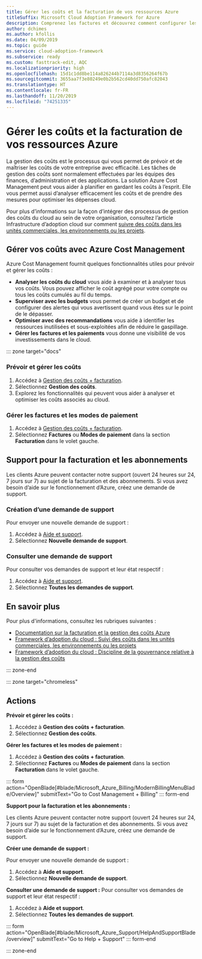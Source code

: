 ```yaml
---
title: Gérer les coûts et la facturation de vos ressources Azure
titleSuffix: Microsoft Cloud Adoption Framework for Azure
description: Comprenez les factures et découvrez comment configurer les budgets et les paiements pour vos ressources Azure.
author: dchimes
ms.author: kfollis
ms.date: 04/09/2019
ms.topic: guide
ms.service: cloud-adoption-framework
ms.subservice: ready
ms.custom: fasttrack-edit, AQC
ms.localizationpriority: high
ms.openlocfilehash: 15d1c1dd8be114a826244b7114a3d8356264f67b
ms.sourcegitcommit: 3655aa7f3e80249e0b2b562cd40dd750afc82043
ms.translationtype: HT
ms.contentlocale: fr-FR
ms.lasthandoff: 11/20/2019
ms.locfileid: "74251335"
---
```

# <a name="manage-costs-and-billing-for-your-azure-resources"></a>Gérer les coûts et la facturation de vos ressources Azure

La gestion des coûts est le processus qui vous permet de prévoir et de maîtriser les coûts de votre entreprise avec efficacité. Les tâches de gestion des coûts sont normalement effectuées par les équipes des finances, d’administration et des applications. La solution Azure Cost Management peut vous aider à planifier en gardant les coûts à l’esprit. Elle vous permet aussi d’analyser efficacement les coûts et de prendre des mesures pour optimiser les dépenses cloud.

Pour plus d’informations sur la façon d’intégrer des processus de gestion des coûts du cloud au sein de votre organisation, consultez l’article Infrastructure d’adoption cloud sur comment [suivre des coûts dans les unités commerciales, les environnements ou les projets](../azure-best-practices/track-costs.md).

## <a name="manage-your-costs-with-azure-cost-management"></a>Gérer vos coûts avec Azure Cost Management

Azure Cost Management fournit quelques fonctionnalités utiles pour prévoir et gérer les coûts :

- **Analyser les coûts du cloud** vous aide à examiner et à analyser tous vos coûts. Vous pouvez afficher le coût agrégé pour votre compte ou tous les coûts cumulés au fil du temps.
- **Superviser avec les budgets** vous permet de créer un budget et de configurer des alertes qui vous avertissent quand vous êtes sur le point de le dépasser.
- **Optimiser avec des recommandations** vous aide à identifier les ressources inutilisées et sous-exploitées afin de réduire le gaspillage.
- **Gérer les factures et les paiements** vous donne une visibilité de vos investissements dans le cloud.

::: zone target="docs"

### <a name="predict-and-manage-costs"></a>Prévoir et gérer les coûts

1. Accédez à [Gestion des coûts + facturation](https://portal.azure.com/#blade/Microsoft_Azure_Billing/ModernBillingMenuBlade/Overview).
1. Sélectionnez **Gestion des coûts**.
1. Explorez les fonctionnalités qui peuvent vous aider à analyser et optimiser les coûts associés au cloud.

### <a name="manage-invoices-and-payment-methods"></a>Gérer les factures et les modes de paiement

1. Accédez à [Gestion des coûts + facturation](https://portal.azure.com/#blade/Microsoft_Azure_Billing/ModernBillingMenuBlade/Overview).
1. Sélectionnez **Factures** ou **Modes de paiement** dans la section **Facturation** dans le volet gauche.

## <a name="billing-and-subscription-support"></a>Support pour la facturation et les abonnements

Les clients Azure peuvent contacter notre support (ouvert 24 heures sur 24, 7 jours sur 7) au sujet de la facturation et des abonnements. Si vous avez besoin d’aide sur le fonctionnement d’Azure, créez une demande de support.

### <a name="create-a-support-request"></a>Création d’une demande de support

Pour envoyer une nouvelle demande de support :

1. Accédez à [Aide et support](https://portal.azure.com/#blade/Microsoft_Azure_Support/HelpAndSupportBlade/overview).
1. Sélectionnez **Nouvelle demande de support**.

### <a name="view-a-support-request"></a>Consulter une demande de support

Pour consulter vos demandes de support et leur état respectif :

1. Accédez à [Aide et support](https://portal.azure.com/#blade/Microsoft_Azure_Support/HelpAndSupportBlade/overview).
1. Sélectionnez **Toutes les demandes de support**.

## <a name="learn-more"></a>En savoir plus

Pour plus d'informations, consultez les rubriques suivantes :

- [Documentation sur la facturation et la gestion des coûts Azure](https://docs.microsoft.com/azure/billing)
- [Framework d’adoption du cloud : Suivi des coûts dans les unités commerciales, les environnements ou les projets](../azure-best-practices/track-costs.md)
- [Framework d’adoption du cloud : Discipline de la gouvernance relative à la gestion des coûts](../../govern/cost-management/index.md)

::: zone-end

::: zone target="chromeless"

## <a name="actions"></a>Actions

**Prévoir et gérer les coûts :**

1. Accédez à **Gestion des coûts + facturation**.
1. Sélectionnez **Gestion des coûts**.

**Gérer les factures et les modes de paiement :**

1. Accédez à **Gestion des coûts + facturation**.
1. Sélectionnez **Factures** ou **Modes de paiement** dans la section **Facturation** dans le volet gauche.

::: form action="OpenBlade[#blade/Microsoft_Azure_Billing/ModernBillingMenuBlade/Overview]" submitText="Go to Cost Management + Billing" ::: form-end

**Support pour la facturation et les abonnements :**

Les clients Azure peuvent contacter notre support (ouvert 24 heures sur 24, 7 jours sur 7) au sujet de la facturation et des abonnements. Si vous avez besoin d’aide sur le fonctionnement d’Azure, créez une demande de support.

**Créer une demande de support :**

Pour envoyer une nouvelle demande de support :

1. Accédez à **Aide et support**.
2. Sélectionnez **Nouvelle demande de support**.

**Consulter une demande de support :** Pour consulter vos demandes de support et leur état respectif :

1. Accédez à **Aide et support**.
2. Sélectionnez **Toutes les demandes de support**.

::: form action="OpenBlade[#blade/Microsoft_Azure_Support/HelpAndSupportBlade/overview]" submitText="Go to Help + Support" ::: form-end

::: zone-end
